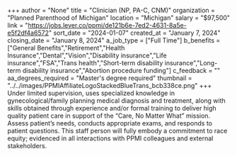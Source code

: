 +++
author = "None"
title = "Clinician (NP, PA-C, CNM)"
organization = "Planned Parenthood of Michigan"
location = "Michigan"
salary = "$97,500"
link = "https://jobs.lever.co/ppmi/de121b6e-7ed2-4631-8a5e-e5f2df4a6572"
sort_date = "2024-01-07"
created_at = "January 7, 2024"
closing_date = "January 8, 2024"
a_job_type = ["Full Time"]
b_benefits = ["General Benefits","Retirement","Health Insurance","Dental","Vision","Disability insurance","Life insurance","FSA","Trans health","Short-term disability insurance","Long-term disability insurance","Abortion procedure funding"]
c_feedback = ""
aa_degrees_required = "Master's degree required"
thumbnail = "../../images/PPMIAffiliateLogoStackedBlueTrans_bcb338ce.png"
+++
Under limited supervision, uses specialized knowledge in gynecological/family planning medical diagnosis and treatment, along with skills obtained through experience and/or formal training to deliver high quality patient care in support of the “Care, No Matter What” mission. Assess patient’s needs, conducts appropriate exams, and responds to patient questions. This staff person will fully embody a commitment to race equity; evidenced in all interactions with PPMI colleagues and external stakeholders.